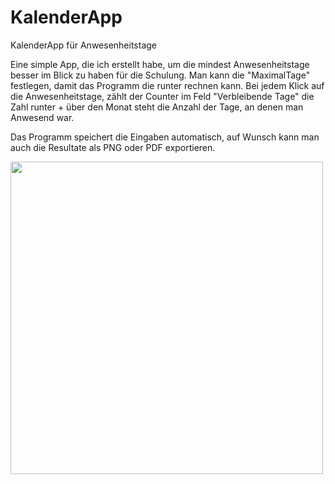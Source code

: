 # KalenderApp
KalenderApp für Anwesenheitstage 

Eine simple App, die ich erstellt habe, um die mindest Anwesenheitstage besser im Blick zu haben für die Schulung.
Man kann die "MaximalTage" festlegen, damit das Programm die runter rechnen kann.
Bei jedem Klick auf die Anwesenheitstage, zählt der Counter im Feld "Verbleibende Tage" die Zahl runter + über den Monat steht die Anzahl der Tage, an denen man Anwesend war.

Das Programm speichert die Eingaben automatisch, auf Wunsch kann man auch die Resultate als PNG oder PDF exportieren.


<img src="https://github.com/Gerald-Ha/KalenderApp/assets/53166232/81a3b78f-84f4-4345-a8f8-3fad7f8d3180" width="500" height="auto">

